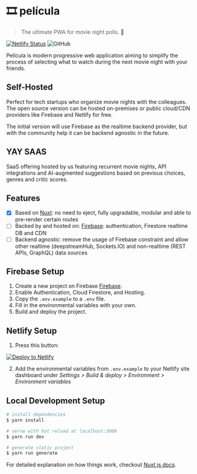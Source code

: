 # 🎞 película

 > The ultimate PWA for movie night polls. 🍿

 [![Netlify Status](https://api.netlify.com/api/v1/badges/d5700271-4e53-4ded-8727-d3a895b12b17/deploy-status)](https://app.netlify.com/sites/pelicula/deploys)
![GitHub](https://img.shields.io/github/license/aleximb/pelicula.svg?style=flat-square)

Película is modern progressive web application aiming to simplify the process of selecting what to watch during the next movie night with your friends.

## Self-Hosted

Perfect for tech startups who organize movie nights with the colleagues. The open source version can be hosted on-premises or public cloud/CDN providers like Firebase and Netlify for free.

The initial version will use Firebase as the realtime backend provider, but with the community help it can be backend agnostic in the future.


## YAY SAAS

SaaS offering hosted by us featuring recurrent movie nights, API integrations and AI-augmented suggestions based on previous choices, genres and critic scores.

## Features

- [x] Based on [Nuxt](https://nuxtjs.org/): no need to eject, fully upgradable, modular and able to pre-render certain routes
- [ ] Backed by and hosted on: [Firebase](https://firebase.google.com/): authentication, Firestore realtime DB and CDN
- [ ] Backend agnostic: remove the usage of Firebase constraint and allow other realtime (deepstreamHub, Sockets.IO) and non-realtime (REST APIs, GraphQL) data sources

## Firebase Setup

1. Create a new project on Firebase [Firebase](https://firebase.google.com/).
2. Enable Authentication, Cloud Firestore, and Hosting.
3. Copy the `.env.example` to a `.env` file.
4. Fill in the environmental variables with your own.
5. Build and deploy the project.

## Netlify Setup

1. Press this button: 

[![Deploy to Netlify](https://www.netlify.com/img/deploy/button.svg)](https://app.netlify.com/start/deploy?repository=https://github.com/AlexImb/pelicula)

2. Add the environmental variables from `.env.example` to your Netlify site dashboard under *Settings > Build & deploy > Environment > Environment variables*


## Local Development Setup

``` bash
# install dependencies
$ yarn install

# serve with hot reload at localhost:3000
$ yarn run dev

# generate static project
$ yarn run generate
```

For detailed explanation on how things work, checkout [Nuxt.js docs](https://nuxtjs.org).
